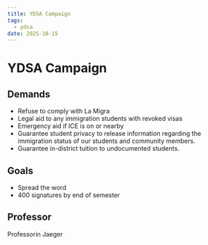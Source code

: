 ```yaml
---
title: YDSA Campaign
tags:
  - ydsa
date: 2025-10-15
---
```


# YDSA Campaign


## Demands

- Refuse to comply with La Migra
- Legal aid to any immigration students with revoked visas
- Emergency aid if ICE is on or nearby
- Guarantee student privacy to release information regarding the immigration status of our students and community members.
- Guarantee in-district tuition to undocumented students.

## Goals

- Spread the word
- 400 signatures by end of semester

## Professor

Professorin Jaeger 